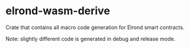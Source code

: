 # elrond-wasm-derive

Crate that contains all macro code generation for Elrond smart contracts.

Note: slightly different code is generated in debug and release mode.
